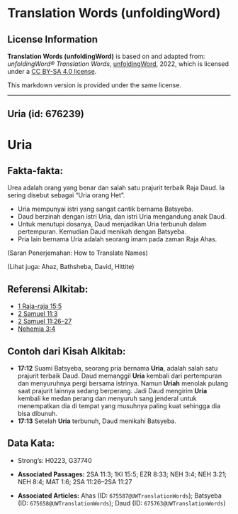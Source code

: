 # Translation Words (unfoldingWord)

## License Information

**Translation Words (unfoldingWord)** is based on and adapted from: _unfoldingWord® Translation Words_, [unfoldingWord](https://unfoldingword.org/utw), 2022, which is licensed under a [CC BY-SA 4.0 license](https://creativecommons.org/licenses/by-sa/4.0/legalcode.en).

This markdown version is provided under the same license.



--------------------------------

## Uria (id: 676239)

Uria
====

Fakta\-fakta:
-------------

Urea adalah orang yang benar dan salah satu prajurit terbaik Raja Daud. Ia sering disebut sebagai “Uria orang Het”.

* Uria mempunyai istri yang sangat cantik bernama Batsyeba.
* Daud berzinah dengan istri Uria, dan istri Uria mengandung anak Daud.
* Untuk menutupi dosanya, Daud menjadikan Uria terbunuh dalam pertempuran. Kemudian Daud menikah dengan Batsyeba.
* Pria lain bernama Uria adalah seorang imam pada zaman Raja Ahas.

(Saran Penerjemahan: How to Translate Names)

(Lihat juga: Ahaz, Bathsheba, David, Hittite)

Referensi Alkitab:
------------------

* [1 Raja\-raja 15:5](https://ref.ly/1Kgs0:0)
* [2 Samuel 11:3](https://ref.ly/2Sam0:0)
* [2 Samuel 11:26–27](https://ref.ly/2Sam0:0)
* [Nehemia 3:4](https://ref.ly/Neh3:4)

Contoh dari Kisah Alkitab:
--------------------------

* **17:12** Suami Batsyeba, seorang pria bernama **Uria**, adalah salah satu prajurit terbaik Daud. Daud memanggil **Uria** kembali dari pertempuran dan menyuruhnya pergi bersama istrinya. Namun **Uriah** menolak pulang saat prajurit lainnya sedang berperang. Jadi Daud mengirim **Uria** kembali ke medan perang dan menyuruh sang jenderal untuk menempatkan dia di tempat yang musuhnya paling kuat sehingga dia bisa dibunuh.
* **17:13** Setelah **Uria** terbunuh, Daud menikahi Batsyeba.

Data Kata:
----------

* Strong’s: H0223, G37740

* **Associated Passages:** 2SA 11:3; 1KI 15:5; EZR 8:33; NEH 3:4; NEH 3:21; NEH 8:4; MAT 1:6; 2SA 11:26–2SA 11:27
* **Associated Articles:** Ahas (ID: `675587@UWTranslationWords`); Batsyeba (ID: `675658@UWTranslationWords`); Daud (ID: `675763@UWTranslationWords`)

